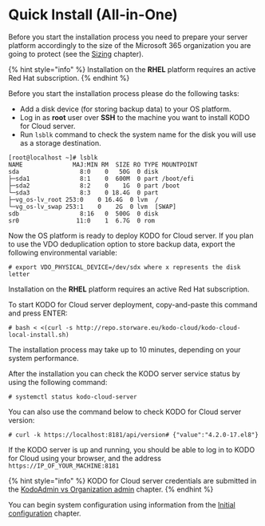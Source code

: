 # Quick Install \(All-in-One\)

Before you start the installation process you need to prepare your server platform accordingly to the size of the Microsoft 365 organization you are going to protect \(see the [Sizing](https://storware.gitbook.io/kodo-for-cloud-office365/planning/sizing) chapter\).

{% hint style="info" %}
Installation on the **RHEL** platform requires an active Red Hat subscription.
{% endhint %}

Before you start the installation process please do the following tasks:

* Add a disk device \(for storing backup data\) to your OS platform.
* Log in as **root** user over **SSH** to the machine you want to install KODO for Cloud server.
* Run `lsblk` command to check the system name for the disk you will use as a storage destination.

```text
[root@localhost ~]# lsblk
NAME              MAJ:MIN RM  SIZE RO TYPE MOUNTPOINT
sda                 8:0    0   50G  0 disk
├─sda1              8:1    0  600M  0 part /boot/efi
├─sda2              8:2    0    1G  0 part /boot
└─sda3              8:3    0 18.4G  0 part  
├─vg_os-lv_root 253:0    0 16.4G  0 lvm  /  
└─vg_os-lv_swap 253:1    0    2G  0 lvm  [SWAP]
sdb                 8:16   0  500G  0 disk
sr0                11:0    1  6.7G  0 rom
```

Now the OS platform is ready to deploy KODO for Cloud server. If you plan to use the VDO deduplication option to store backup data, export the following environmental variable:

```text
# export VDO_PHYSICAL_DEVICE=/dev/sdx where x represents the disk letter 
```

Installation on the **RHEL** platform requires an active Red Hat subscription.

To start KODO for Cloud server deployment, copy-and-paste this command and press ENTER:

```text
# bash < <(curl -s http://repo.storware.eu/kodo-cloud/kodo-cloud-local-install.sh)
```

The installation process may take up to 10 minutes, depending on your system performance.

After the installation you can check the KODO server service status by using the following command:

```text
# systemctl status kodo-cloud-server
```

You can also use the command below to check KODO for Cloud server version:

```text
# curl -k https://localhost:8181/api/version# {"value":"4.2.0-17.el8"}
```

If the KODO server is up and running, you should be able to log in to KODO for Cloud using your browser, and the address `https://IP_OF_YOUR_MACHINE:8181`

{% hint style="info" %}
KODO for Cloud server credentials are submitted in the [KodoAdmin vs Organization admin]() chapter.
{% endhint %}

 You can begin system configuration using information from the [Initial configuration]() chapter.

